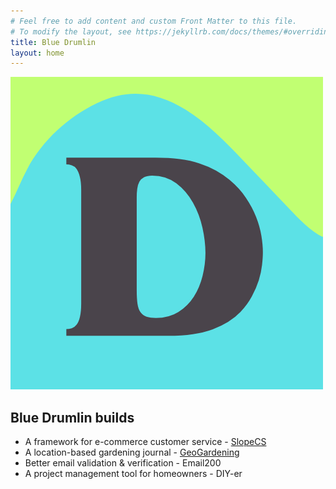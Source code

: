 ```yaml
---
# Feel free to add content and custom Front Matter to this file.
# To modify the layout, see https://jekyllrb.com/docs/themes/#overriding-theme-defaults
title: Blue Drumlin
layout: home
---
```

![Blue Drumlin Logo](/assets/bd_logo500pxsquare.png)

## Blue Drumlin builds
- A framework for e-commerce customer service - [SlopeCS](https://slopecs.com/)
- A location-based gardening journal - [GeoGardening](https://geogardening.app/)
- Better email validation & verification - Email200
- A project management tool for homeowners - DIY-er
